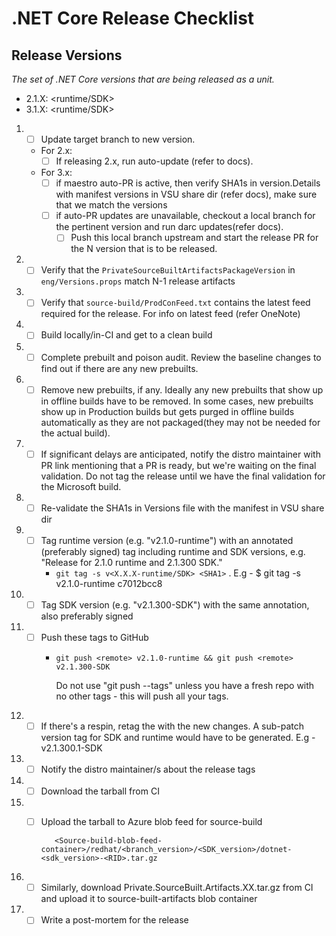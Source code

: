 # .NET Core Release Checklist

## Release Versions

_The set of .NET Core versions that are being released as a unit._

* 2.1.X: <runtime/SDK>
* 3.1.X: <runtime/SDK>

1. - [ ] Update target branch to new version.
   - For 2.x:
     - [ ] If releasing 2.x, run auto-update (refer to docs).
   - For 3.x:
     - [ ] if maestro auto-PR is active, then verify SHA1s in version.Details with manifest versions in VSU share dir (refer docs), make sure that we match the versions
     - [ ] if auto-PR updates are unavailable, checkout a local branch for the pertinent version and run darc updates(refer docs). 
       - [ ] Push this local branch upstream and start the release PR for the N version that is to be released.
1. - [ ] Verify that the `PrivateSourceBuiltArtifactsPackageVersion` in `eng/Versions.props` match N-1 release artifacts
1. - [ ] Verify that `source-build/ProdConFeed.txt` contains the latest feed required for the release. For info on latest feed (refer OneNote)
1. - [ ] Build locally/in-CI and get to a clean build
1. - [ ] Complete prebuilt and poison audit. Review the baseline changes to find out if there are any new prebuilts. 
1. - [ ] Remove new prebuilts, if any. Ideally any new prebuilts that show up in offline builds have to be removed. In some cases, new prebuilts show up in Production builds but gets purged in offline builds automatically as they are not packaged(they may not be needed for the actual build).
1. - [ ] If significant delays are anticipated, notify the distro maintainer with PR link mentioning that a PR is ready, but we're waiting on the final validation. Do not tag the release until we have the final validation for the Microsoft build.
1. - [ ] Re-validate the SHA1s in Versions file with the manifest in VSU share dir
1. - [ ] Tag runtime version (e.g. "v2.1.0-runtime") with an annotated (preferably signed) tag including runtime and SDK versions, e.g. "Release for 2.1.0 runtime and 2.1.300 SDK."
      - `git tag -s v<X.X.X-runtime/SDK> <SHA1>` . E.g - $ git tag -s v2.1.0-runtime c7012bcc8
1. - [ ] Tag SDK version (e.g. "v2.1.300-SDK") with the same annotation, also preferably signed
1. - [ ] Push these tags to GitHub
      - `git push <remote> v2.1.0-runtime && git push <remote> v2.1.300-SDK`
            
        Do not use "git push --tags" unless you have a fresh repo with no other tags - this will push all your tags.
1. - [ ] If there's a respin, retag the with the new changes. A sub-patch version tag for SDK and runtime would have to be generated. E.g - v2.1.300.1-SDK
1. - [ ] Notify the distro maintainer/s about the release tags
1. - [ ] Download the tarball from CI
1. - [ ] Upload the tarball to Azure blob feed for source-build

            <Source-build-blob-feed-container>/redhat/<branch_version>/<SDK_version>/dotnet-<sdk_version>-<RID>.tar.gz

1. - [ ] Similarly, download Private.SourceBuilt.Artifacts.XX.tar.gz from CI and upload it to source-built-artifacts blob container
1. - [ ] Write a post-mortem for the release
